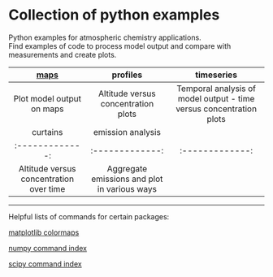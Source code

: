 # Collection of python examples
<!--
.. title: Python examples for atmospheric chemistry
.. date: 2020-03-26
.. tags: atmospheric chemistry python examples gallery
.. description: Based off the Unidata one-stop shop for Python in atmospheric science and meteorology
.. author: rrb
-->

Python examples for atmospheric chemistry applications.<br>
Find examples of code to process model output and compare with measurements and create plots.

|[maps](map_plotting.md) | profiles | timeseries |
|:-------------:|:-------------:|:-------------:|
|Plot model output on maps| Altitude versus concentration plots | Temporal analysis of model output - time versus concentration plots | <br>
|curtains| emission analysis |   |
|:-------------:|:-------------:|:-------------:|
| Altitude versus concentration over time | Aggregate emissions and plot in various ways |  |

------------------------------
Helpful lists of commands for certain packages:

[matplotlib colormaps](https://matplotlib.org/3.1.1/gallery/color/colormap_reference.html)

[numpy command index](https://numpy.org/doc/stable/genindex.html)

[scipy command index](https://docs.scipy.org/doc/scipy/reference/genindex.html)


